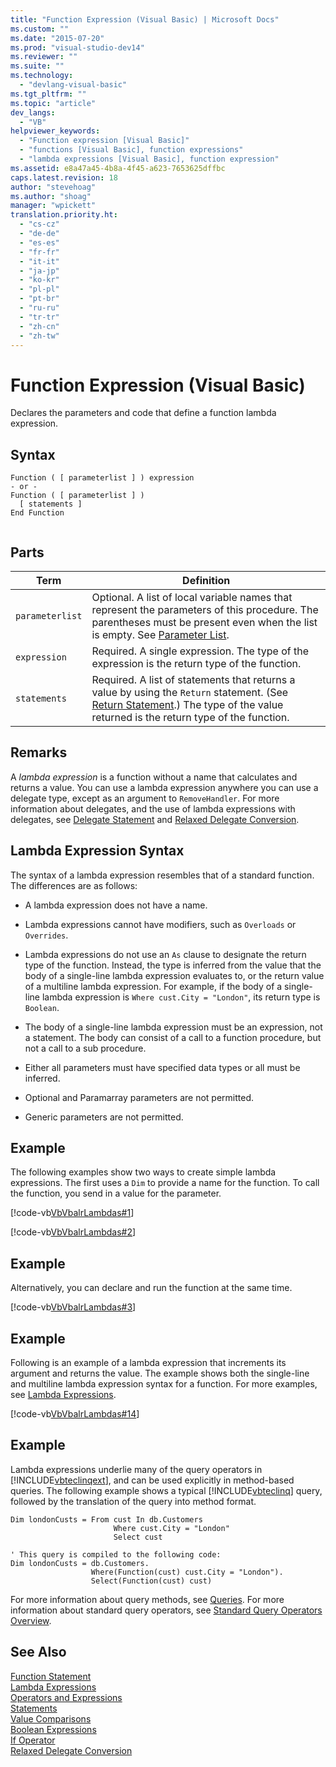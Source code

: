 ```yaml
---
title: "Function Expression (Visual Basic) | Microsoft Docs"
ms.custom: ""
ms.date: "2015-07-20"
ms.prod: "visual-studio-dev14"
ms.reviewer: ""
ms.suite: ""
ms.technology: 
  - "devlang-visual-basic"
ms.tgt_pltfrm: ""
ms.topic: "article"
dev_langs: 
  - "VB"
helpviewer_keywords: 
  - "Function expression [Visual Basic]"
  - "functions [Visual Basic], function expressions"
  - "lambda expressions [Visual Basic], function expression"
ms.assetid: e8a47a45-4b8a-4f45-a623-7653625dffbc
caps.latest.revision: 18
author: "stevehoag"
ms.author: "shoag"
manager: "wpickett"
translation.priority.ht: 
  - "cs-cz"
  - "de-de"
  - "es-es"
  - "fr-fr"
  - "it-it"
  - "ja-jp"
  - "ko-kr"
  - "pl-pl"
  - "pt-br"
  - "ru-ru"
  - "tr-tr"
  - "zh-cn"
  - "zh-tw"
---
```

# Function Expression (Visual Basic)
Declares the parameters and code that define a function lambda expression.  
  
## Syntax  
  
```  
Function ( [ parameterlist ] ) expression  
- or -  
Function ( [ parameterlist ] )  
  [ statements ]  
End Function  
  
```  
  
## Parts  
  
|Term|Definition|  
|-|-|  
|`parameterlist`|Optional. A list of local variable names that represent the parameters of this procedure. The parentheses must be present even when the list is empty. See [Parameter List](../../../visual-basic/language-reference/statements/parameter-list.md).|  
|`expression`|Required. A single expression. The type of the expression is the return type of the function.|  
|`statements`|Required. A list of statements that returns a value by using the `Return` statement. (See [Return Statement](../../../visual-basic/language-reference/statements/return-statement.md).) The type of the value returned is the return type of the function.|  
  
## Remarks  
 A *lambda expression* is a function without a name that calculates and returns a value. You can use a lambda expression anywhere you can use a delegate type, except as an argument to `RemoveHandler`. For more information about delegates, and the use of lambda expressions with delegates, see [Delegate Statement](../../../visual-basic/language-reference/statements/delegate-statement.md) and [Relaxed Delegate Conversion](../../../visual-basic/programming-guide/language-features/delegates/relaxed-delegate-conversion.md).  
  
## Lambda Expression Syntax  
 The syntax of a lambda expression resembles that of a standard function. The differences are as follows:  
  
-   A lambda expression does not have a name.  
  
-   Lambda expressions cannot have modifiers, such as `Overloads` or `Overrides`.  
  
-   Lambda expressions do not use an `As` clause to designate the return type of the function. Instead, the type is inferred from the value that the body of a single-line lambda expression evaluates to, or the return value of a multiline lambda expression. For example, if the body of a single-line lambda expression is `Where cust.City = "London"`, its return type is `Boolean`.  
  
-   The body of a single-line lambda expression must be an expression, not a statement. The body can consist of a call to a function procedure, but not a call to a sub procedure.  
  
-   Either all parameters must have specified data types or all must be inferred.  
  
-   Optional and Paramarray parameters are not permitted.  
  
-   Generic parameters are not permitted.  
  
## Example  
 The following examples show two ways to create simple lambda expressions. The first uses a `Dim` to provide a name for the function. To call the function, you send in a value for the parameter.  
  
 [!code-vb[VbVbalrLambdas#1](../../../visual-basic/language-reference/operators/codesnippet/VisualBasic/function-expression_1.vb)]  
  
 [!code-vb[VbVbalrLambdas#2](../../../visual-basic/language-reference/operators/codesnippet/VisualBasic/function-expression_2.vb)]  
  
## Example  
 Alternatively, you can declare and run the function at the same time.  
  
 [!code-vb[VbVbalrLambdas#3](../../../visual-basic/language-reference/operators/codesnippet/VisualBasic/function-expression_3.vb)]  
  
## Example  
 Following is an example of a lambda expression that increments its argument and returns the value. The example shows both the single-line and multiline lambda expression syntax for a function. For more examples, see [Lambda Expressions](../../../visual-basic/programming-guide/language-features/procedures/lambda-expressions.md).  
  
 [!code-vb[VbVbalrLambdas#14](../../../visual-basic/language-reference/operators/codesnippet/VisualBasic/function-expression_4.vb)]  
  
## Example  
 Lambda expressions underlie many of the query operators in [!INCLUDE[vbteclinqext](../../../csharp/getting-started/includes/vbteclinqext_md.md)], and can be used explicitly in method-based queries. The following example shows a typical [!INCLUDE[vbteclinq](../../../csharp/includes/vbteclinq_md.md)] query, followed by the translation of the query into method format.  
  
```vb#  
Dim londonCusts = From cust In db.Customers  
                       Where cust.City = "London"  
                       Select cust  
  
' This query is compiled to the following code:  
Dim londonCusts = db.Customers.  
                  Where(Function(cust) cust.City = "London").  
                  Select(Function(cust) cust)  
```  
  
 For more information about query methods, see [Queries](../../../visual-basic/language-reference/queries/queries.md). For more information about standard query operators, see [Standard Query Operators Overview](../Topic/Standard%20Query%20Operators%20Overview.md).  
  
## See Also  
 [Function Statement](../../../visual-basic/language-reference/statements/function-statement.md)   
 [Lambda Expressions](../../../visual-basic/programming-guide/language-features/procedures/lambda-expressions.md)   
 [Operators and Expressions](../../../visual-basic/programming-guide/language-features/operators-and-expressions/index.md)   
 [Statements](../../../visual-basic/programming-guide/language-features/statements.md)   
 [Value Comparisons](../../../visual-basic/programming-guide/language-features/operators-and-expressions/value-comparisons.md)   
 [Boolean Expressions](../../../visual-basic/programming-guide/language-features/operators-and-expressions/boolean-expressions.md)   
 [If Operator](../../../visual-basic/language-reference/operators/if-operator.md)   
 [Relaxed Delegate Conversion](../../../visual-basic/programming-guide/language-features/delegates/relaxed-delegate-conversion.md)